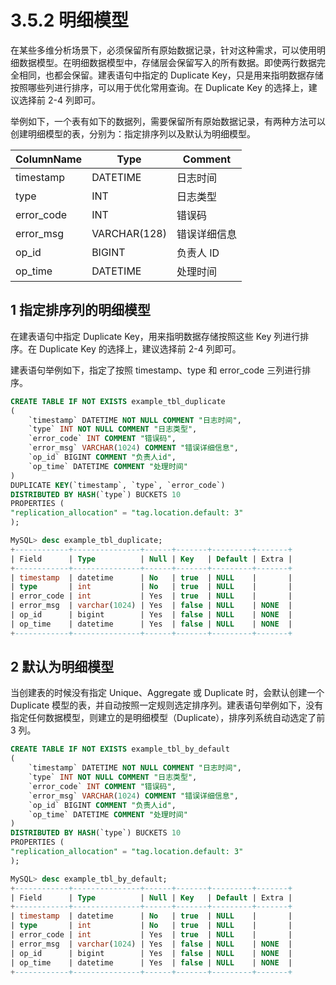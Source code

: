 # 3.5.2 明细模型

在某些多维分析场景下，必须保留所有原始数据记录，针对这种需求，可以使用明细数据模型。在明细数据模型中，存储层会保留写入的所有数据。即使两行数据完全相同，也都会保留。建表语句中指定的 Duplicate Key，只是用来指明数据存储按照哪些列进行排序，可以用于优化常用查询。在 Duplicate Key 的选择上，建议选择前 2-4 列即可。

举例如下，一个表有如下的数据列，需要保留所有原始数据记录，有两种方法可以创建明细模型的表，分别为：指定排序列以及默认为明细模型。

| ColumnName | Type | Comment |
| -- | -- | -- |
| timestamp | DATETIME | 日志时间 |
| type | INT | 日志类型 |
| error_code | INT | 错误码 |
| error_msg | VARCHAR(128) | 错误详细信息 |
| op_id | BIGINT | 负责人 ID |
| op_time | DATETIME | 处理时间 |

## 1 指定排序列的明细模型

在建表语句中指定 Duplicate Key，用来指明数据存储按照这些 Key 列进行排序。在 Duplicate Key 的选择上，建议选择前 2-4 列即可。

建表语句举例如下，指定了按照 timestamp、type 和 error_code 三列进行排序。

```sql
CREATE TABLE IF NOT EXISTS example_tbl_duplicate
(
    `timestamp` DATETIME NOT NULL COMMENT "日志时间",
    `type` INT NOT NULL COMMENT "日志类型",
    `error_code` INT COMMENT "错误码",
    `error_msg` VARCHAR(1024) COMMENT "错误详细信息",
    `op_id` BIGINT COMMENT "负责人id",
    `op_time` DATETIME COMMENT "处理时间"
)
DUPLICATE KEY(`timestamp`, `type`, `error_code`)
DISTRIBUTED BY HASH(`type`) BUCKETS 10
PROPERTIES (
"replication_allocation" = "tag.location.default: 3"
);

MySQL> desc example_tbl_duplicate; 
+------------+---------------+------+-------+---------+-------+
| Field      | Type          | Null | Key   | Default | Extra |
+------------+---------------+------+-------+---------+-------+
| timestamp  | datetime      | No   | true  | NULL    |       |
| type       | int           | No   | true  | NULL    |       |
| error_code | int           | Yes  | true  | NULL    |       |
| error_msg  | varchar(1024) | Yes  | false | NULL    | NONE  |
| op_id      | bigint        | Yes  | false | NULL    | NONE  |
| op_time    | datetime      | Yes  | false | NULL    | NONE  |
+------------+---------------+------+-------+---------+-------+
```

## 2 默认为明细模型

当创建表的时候没有指定 Unique、Aggregate 或 Duplicate 时，会默认创建一个 Duplicate 模型的表，并自动按照一定规则选定排序列。建表语句举例如下，没有指定任何数据模型，则建立的是明细模型（Duplicate），排序列系统自动选定了前 3 列。

```sql
CREATE TABLE IF NOT EXISTS example_tbl_by_default
(
    `timestamp` DATETIME NOT NULL COMMENT "日志时间",
    `type` INT NOT NULL COMMENT "日志类型",
    `error_code` INT COMMENT "错误码",
    `error_msg` VARCHAR(1024) COMMENT "错误详细信息",
    `op_id` BIGINT COMMENT "负责人id",
    `op_time` DATETIME COMMENT "处理时间"
)
DISTRIBUTED BY HASH(`type`) BUCKETS 10
PROPERTIES (
"replication_allocation" = "tag.location.default: 3"
);

MySQL> desc example_tbl_by_default; 
+------------+---------------+------+-------+---------+-------+
| Field      | Type          | Null | Key   | Default | Extra |
+------------+---------------+------+-------+---------+-------+
| timestamp  | datetime      | No   | true  | NULL    |       |
| type       | int           | No   | true  | NULL    |       |
| error_code | int           | Yes  | true  | NULL    |       |
| error_msg  | varchar(1024) | Yes  | false | NULL    | NONE  |
| op_id      | bigint        | Yes  | false | NULL    | NONE  |
| op_time    | datetime      | Yes  | false | NULL    | NONE  |
+------------+---------------+------+-------+---------+-------+
```
